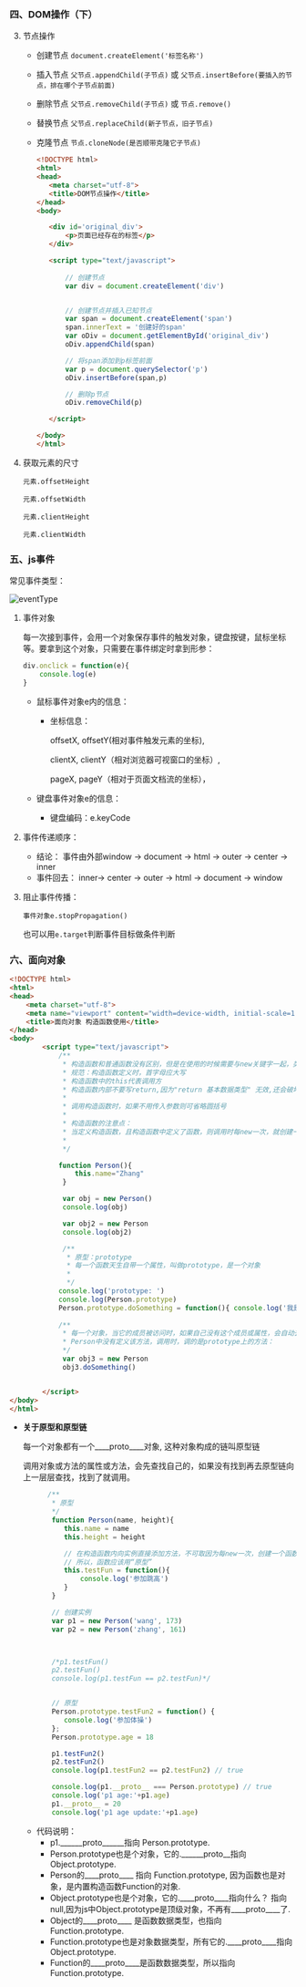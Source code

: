 ### 四、DOM操作（下）

3. 节点操作

   * 创建节点  `document.createElement('标签名称')`

   * 插入节点  `父节点.appendChild(子节点)`  或 `父节点.insertBefore(要插入的节点，排在哪个子节点前面)`

   * 删除节点 `父节点.removeChild(子节点)`  或 `节点.remove()`

   * 替换节点  `父节点.replaceChild(新子节点，旧子节点)`

   * 克隆节点  `节点.cloneNode(是否顺带克隆它子节点)`

     ```html
     <!DOCTYPE html>
     <html>
     <head>
     	<meta charset="utf-8">
     	<title>DOM节点操作</title>
     </head>
     <body>
     
     	<div id='original_div'>
     		<p>页面已经存在的标签</p>
     	</div>
     
     	<script type="text/javascript">
     		
     		// 创建节点
     		var div = document.createElement('div')
     
     
     		// 创建节点并插入已知节点
     		var span = document.createElement('span')
     		span.innerText = '创建好的span'
     		var oDiv = document.getElementById('original_div')
     		oDiv.appendChild(span)
     
     		// 将span添加到p标签前面
     		var p = document.querySelector('p')
     		oDiv.insertBefore(span,p)
     
     		// 删除p节点
     		oDiv.removeChild(p)
     
     	</script>
     
     </body>
     </html>
     ```

   

4. 获取元素的尺寸     

     `元素.offsetHeight`

     `元素.offsetWidth`

     `元素.clientHeight`
   
     `元素.clientWidth`  
   
     

### 五、js事件

常见事件类型：

![eventType](D:\Html&css\javascript\eventType.jpg)



1. 事件对象

   每一次接到事件，会用一个对象保存事件的触发对象，键盘按键，鼠标坐标等。要拿到这个对象，只需要在事件绑定时拿到形参：

   ```js
   div.onclick = function(e){
       console.log(e)
   }
   ```

   * 鼠标事件对象e内的信息：

     * 坐标信息：

       offsetX, offsetY(相对事件触发元素的坐标), 

       clientX, clientY（相对浏览器可视窗口的坐标）, 

        pageX, pageY（相对于页面文档流的坐标），

   * 键盘事件对象e的信息：

     * 键盘编码：e.keyCode

2. 事件传递顺序：

   *  结论： 事件由外部window -> document -> html -> outer -> center -> inner
   *  事件回去： inner-> center -> outer -> html -> document -> window

3. 阻止事件传播：

   `事件对象e.stopPropagation()`

    也可以用`e.target`判断事件目标做条件判断



### 六、面向对象

```html
<!DOCTYPE html>
<html>
<head>
	<meta charset="utf-8">
	<meta name="viewport" content="width=device-width, initial-scale=1.0">
	<title>面向对象 构造函数使用</title>
</head>
<body>
		<script type="text/javascript">
			/**
			 * 构造函数和普通函数没有区别，但是在使用的时候需要与new关键字一起，类似java类的使用
			 * 规范：构造函数定义时，首字母应大写
			 * 构造函数中的this代表调用方 
			 * 构造函数内部不要写return,因为"return 基本数据类型" 无效,还会破坏构造函数的功能
			 * 
			 * 调用构造函数时，如果不用传入参数则可省略圆括号
			 * 
			 * 构造函数的注意点：
			 * 当定义构造函数，且构造函数中定义了函数，则调用时每new一次，就创建一个新的函数对象，会无意义地重建对象。
			 * 
			 */

			function Person(){
			 	this.name="Zhang"
			 }

			 var obj = new Person()
			 console.log(obj)

			 var obj2 = new Person
			 console.log(obj2)

			 /**
			  * 原型：prototype
			  * 每一个函数天生自带一个属性，叫做prototype，是一个对象
			  * 
			  */
			console.log('prototype: ')
			console.log(Person.prototype)
			Person.prototype.doSomething = function(){ console.log('我是Person原型上的方法')}		
			
			/**
			 * 每一个对象，当它的成员被访问时，如果自己没有这个成员或属性，会自动去所属构造函数的 prototype 去查找
			 * Person中没有定义该方法，调用时，调的是prototype上的方法：
			 */
			 var obj3 = new Person
			 obj3.doSomething()


		</script>
</body>
</html>
```

* **关于原型和原型链**

  每一个对象都有一个____proto____对象, 这种对象构成的链叫原型链
  
  调用对象或方法的属性或方法，会先查找自己的，如果没有找到再去原型链向上一层层查找，找到了就调用。
  
  ```js
  		/**
  		 * 原型
  		 */
  		 function Person(name, height){
  		 	this.name = name
  		 	this.height = height
  
  		 	// 在构造函数内向实例直接添加方法，不可取因为每new一次，创建一个函数数据类型testFun，会浪费存储空间
  		 	// 所以，函数应该用“原型”
  		 	this.testFun = function(){
  		 		console.log('参加跳高')
  		 	}
  		 }
  
  		 // 创建实例
  		 var p1 = new Person('wang', 173)
  		 var p2 = new Person('zhang', 161)
  
  
  
  		 /*p1.testFun()
  		 p2.testFun()
  		 console.log(p1.testFun == p2.testFun)*/
  
  
  		 // 原型
  		 Person.prototype.testFun2 = function() {
  		 	console.log('参加体操')
  		 };
  		 Person.prototype.age = 18
  
  		 p1.testFun2()
  		 p2.testFun2()
  		 console.log(p1.testFun2 == p2.testFun2) // true
  
  		 console.log(p1.__proto__ === Person.prototype) // true
  		 console.log('p1 age:'+p1.age)
  		 p1.__proto__ = 20
  		 console.log('p1 age update:'+p1.age)
  ```
  
  * 代码说明：
      * p1.______proto______指向 Person.prototype.
      * Person.prototype也是个对象，它的.______proto__指向 Object.prototype.
      * Person的____proto____ 指向 Function.prototype, 因为函数也是对象，是内置构造函数Function的对象.
      * Object.prototype也是个对象，它的.____proto____指向什么？ 指向null,因为js中Object.prototype是顶级对象，不再有____proto____了.
      * Object的____proto____ 是函数数据类型，也指向 Function.prototype.
      * Function.prototype也是对象数据类型，所有它的.____proto____指向Object.prototype.
      * Function的____proto____是函数数据类型，所以指向 Function.prototype.

